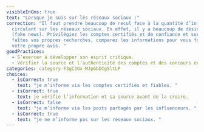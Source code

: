 ```yaml
---
visibleInCms: true
text: "Lorsque je suis sur les réseaux sociaux :"
correction: "Il faut prendre beaucoup de recul face à la quantité d’informations
  circulant sur les réseaux sociaux. En effet, il y a beaucoup de désinformation
  (fake news). Privilégiez les comptes certifiés et de confiance et surtout
  faîtes vos propres recherches, comparez les informations pour vous forgez
  votre propre avis. "
goodPractices:
  - S’exercer à développer son esprit critique.
  - Vérifier la source et l’authenticité des comptes et des concours en ligne.
categories: category-F3gC3Ox-MJpGbDCgSltLP
choices:
  - isCorrect: true
    text: "je m’informe via les comptes certifiés et fiables. "
  - isCorrect: true
    text: je vérifie l’information et sa source avant de la croire.
  - isCorrect: false
    text: "je m’informe via les posts partagés par les influenceurs. "
  - isCorrect: true
    text: "je ne m’informe pas sur les réseaux sociaux. "
---
```

